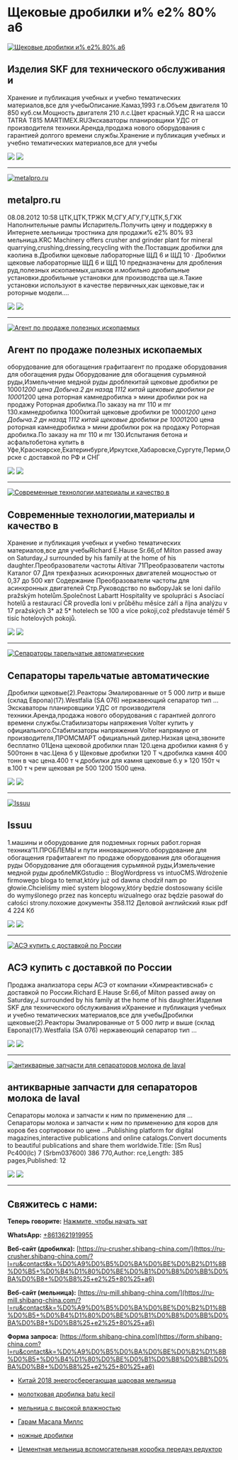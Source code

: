 # Щековые дробилки и% e2% 80% a6

<a href="https://swt.shibang-china.com/?l=ru&img&k=%D0%A9%D0%B5%D0%BA%D0%BE%D0%B2%D1%8B%D0%B5+%D0%B4%D1%80%D0%BE%D0%B1%D0%B8%D0%BB%D0%BA%D0%B8+%D0%B8%25+e2%25+80%25+a6" target="_blank">![Щековые дробилки и% e2% 80% a6](http://static.shibang-china.com/all-800x300/564.jpg)</a>

## Изделия SKF для технического обслуживания и
Хранение и публикация учебных и учебно тематических материалов,все для учебыОписание.Камаз,1993 г.в.Объем двигателя 10 850 куб.см.Мощность двигателя 210 л.с.Цвет красный.УДС R на шасси TATRA T815 MARTIMEX.RUЭкскаваторы планировщики УДС от производителя техники.Аренда,продажа нового оборудования с гарантией долгого времени службы.Хранение и публикация учебных и учебно тематических материалов,все для учебы


<a href="https://whatsapp.shibangsoft.com/WhatsApp.php" target="_blank" title="WhatsApp">![](http://static.shibang-china.com/icon/whatsapp.png)</a> <a href="https://swt.shibang-china.com/?l=ru&icon&k=%D0%A9%D0%B5%D0%BA%D0%BE%D0%B2%D1%8B%D0%B5+%D0%B4%D1%80%D0%BE%D0%B1%D0%B8%D0%BB%D0%BA%D0%B8+%D0%B8%25+e2%25+80%25+a6" target="_blank">![](http://static.shibang-china.com/icon/chat-ru.png)</a>

---

<a href="https://swt.shibang-china.com/?l=ru&img&k=%D0%A9%D0%B5%D0%BA%D0%BE%D0%B2%D1%8B%D0%B5+%D0%B4%D1%80%D0%BE%D0%B1%D0%B8%D0%BB%D0%BA%D0%B8+%D0%B8%25+e2%25+80%25+a6" target="_blank">![metalpro.ru](http://static.shibang-china.com/all-800x300/1505.jpg)</a>

## metalpro.ru
08.08.2012 10:58 ЦТК,ЦТК,ТРЖК М,СГУ,АГУ,ГУ,ЦТК,5,ГХК Наполнительные рампы Испаритель.Получить цену и поддержку в Интернете.мельницы тростника для продажи% e2% 80% 93 мельница.KRC Machinery offers crusher and grinder plant for mineral quarrying,crushing,dressing,recycling with the.Поставщик дробилки для каолина в.Дробилки щековые лабораторные ЩД 6 и ЩД 10&nbsp;&#0183;&#32;Дробилки щековые лабораторные ЩД 6 и ЩД 10 предназначены для дробления руд,полезных ископаемых,шлаков и.мобильно дробильные установки.дробильные установки для производства ще.я.Такие установки используют в качестве первичных,как щековые,так и роторные модели.…


<a href="https://whatsapp.shibangsoft.com/WhatsApp.php" target="_blank" title="WhatsApp">![](http://static.shibang-china.com/icon/whatsapp.png)</a> <a href="https://swt.shibang-china.com/?l=ru&icon&k=%D0%A9%D0%B5%D0%BA%D0%BE%D0%B2%D1%8B%D0%B5+%D0%B4%D1%80%D0%BE%D0%B1%D0%B8%D0%BB%D0%BA%D0%B8+%D0%B8%25+e2%25+80%25+a6" target="_blank">![](http://static.shibang-china.com/icon/chat-ru.png)</a>

---

<a href="https://swt.shibang-china.com/?l=ru&img&k=%D0%A9%D0%B5%D0%BA%D0%BE%D0%B2%D1%8B%D0%B5+%D0%B4%D1%80%D0%BE%D0%B1%D0%B8%D0%BB%D0%BA%D0%B8+%D0%B8%25+e2%25+80%25+a6" target="_blank">![Агент по продаже полезных ископаемых](http://static.shibang-china.com/all-800x300/1038.jpg)</a>

## Агент по продаже полезных ископаемых
оборудование для обогащения графитаагент по продаже оборудования для обогащения руды Оборудование для обогащения сурьмяной руды,Измельчение медной руды дроблекитай щековые дробилки pe 1000*1200 цена Добыча.2 дн назад 1112 китай щековые дробилки pe 1000*1200 цена роторная камнедробилка &#187; мини дробилки рок на продажу Роторная дробилка.По заказу на mr 110 и mr 130.камнедробилка 1000китай щековые дробилки pe 1000*1200 цена Добыча.2 дн назад 1112 китай щековые дробилки pe 1000*1200 цена роторная камнедробилка &#187; мини дробилки рок на продажу Роторная дробилка.По заказу на mr 110 и mr 130.Испытания бетона и асфальтобетона купить в Уфе,Красноярске,Екатеринбурге,Иркутске,Хабаровске,Сургуте,Перми,Орске с доставкой по РФ и СНГ


<a href="https://whatsapp.shibangsoft.com/WhatsApp.php" target="_blank" title="WhatsApp">![](http://static.shibang-china.com/icon/whatsapp.png)</a> <a href="https://swt.shibang-china.com/?l=ru&icon&k=%D0%A9%D0%B5%D0%BA%D0%BE%D0%B2%D1%8B%D0%B5+%D0%B4%D1%80%D0%BE%D0%B1%D0%B8%D0%BB%D0%BA%D0%B8+%D0%B8%25+e2%25+80%25+a6" target="_blank">![](http://static.shibang-china.com/icon/chat-ru.png)</a>

---

<a href="https://swt.shibang-china.com/?l=ru&img&k=%D0%A9%D0%B5%D0%BA%D0%BE%D0%B2%D1%8B%D0%B5+%D0%B4%D1%80%D0%BE%D0%B1%D0%B8%D0%BB%D0%BA%D0%B8+%D0%B8%25+e2%25+80%25+a6" target="_blank">![Современные технологии,материалы и качество в](http://static.shibang-china.com/all-800x300/667.jpg)</a>

## Современные технологии,материалы и качество в
Хранение и публикация учебных и учебно тематических материалов,все для учебыRichard E.Hause Sr.66,of Milton passed away on Saturday,J surrounded by his family at the home of his daughter.Преобразователи частоты Altivar 71Преобразователи частоты Каталог 07 Для трехфазных асинхронных двигателей мощностью от 0,37 до 500 квт Содержание Преобразователи частоты для асинхронных двигателей Стр.Руководство по выборуJak se loni dařilo pražsk&#253;m hotelům.Společnost Labartt Hospitality ve spolupr&#225;ci s Asociac&#237; hotelů a restaurac&#237; ČR provedla loni v průběhu měs&#237;ce z&#225;ř&#237; a ř&#237;jna anal&#253;zu v 17 pražsk&#253;ch 3* až 5* hotelech se 100 a v&#237;ce pokoji,což představuje t&#233;měř 5 tis&#237;c hotelov&#253;ch pokojů.


<a href="https://whatsapp.shibangsoft.com/WhatsApp.php" target="_blank" title="WhatsApp">![](http://static.shibang-china.com/icon/whatsapp.png)</a> <a href="https://swt.shibang-china.com/?l=ru&icon&k=%D0%A9%D0%B5%D0%BA%D0%BE%D0%B2%D1%8B%D0%B5+%D0%B4%D1%80%D0%BE%D0%B1%D0%B8%D0%BB%D0%BA%D0%B8+%D0%B8%25+e2%25+80%25+a6" target="_blank">![](http://static.shibang-china.com/icon/chat-ru.png)</a>

---

<a href="https://swt.shibang-china.com/?l=ru&img&k=%D0%A9%D0%B5%D0%BA%D0%BE%D0%B2%D1%8B%D0%B5+%D0%B4%D1%80%D0%BE%D0%B1%D0%B8%D0%BB%D0%BA%D0%B8+%D0%B8%25+e2%25+80%25+a6" target="_blank">![Сепараторы тарельчатые автоматические](http://static.shibang-china.com/all-800x300/494.jpg)</a>

## Сепараторы тарельчатые автоматические
Дробилки щековые(2).Реакторы Эмалированные от 5 000 литр и выше (склад Европа)(17).Westfalia (SA 076) нержавеющий сепаратор тип …Экскаваторы планировщики УДС от производителя техники.Аренда,продажа нового оборудования с гарантией долгого времени службы.Стабилизаторы напряжения Volter купить у официального.Стабилизаторы напряжения Volter напрямую от производителя,ПРОМСМАРТ официальный дилер.Низкая цена,звоните бесплатно 01Цена щековой дробилки план 120.цена дробилки камня б у 500тонн в час.Цена б у Щековые дробилки 120 Т ч.дробилка камня 400 тонн в час цена.400 т ч дробилки для камня щековые б.у &#187; 120 150т ч в.100 т ч pew щековая pe 500 1200 1500 цена.


<a href="https://whatsapp.shibangsoft.com/WhatsApp.php" target="_blank" title="WhatsApp">![](http://static.shibang-china.com/icon/whatsapp.png)</a> <a href="https://swt.shibang-china.com/?l=ru&icon&k=%D0%A9%D0%B5%D0%BA%D0%BE%D0%B2%D1%8B%D0%B5+%D0%B4%D1%80%D0%BE%D0%B1%D0%B8%D0%BB%D0%BA%D0%B8+%D0%B8%25+e2%25+80%25+a6" target="_blank">![](http://static.shibang-china.com/icon/chat-ru.png)</a>

---

<a href="https://swt.shibang-china.com/?l=ru&img&k=%D0%A9%D0%B5%D0%BA%D0%BE%D0%B2%D1%8B%D0%B5+%D0%B4%D1%80%D0%BE%D0%B1%D0%B8%D0%BB%D0%BA%D0%B8+%D0%B8%25+e2%25+80%25+a6" target="_blank">![Issuu](http://static.shibang-china.com/all-800x300/522.jpg)</a>

## Issuu
1.машины и оборудование для подземных горных работ.горная техника‘11.ПРОБЛЕМЫ и пути инновационного.оборудование для обогащения графитаагент по продаже оборудования для обогащения руды Оборудование для обогащения сурьмяной руды,Измельчение медной руды дроблеMKGstudio :: BlogWordpress vs intuoCMS.Wdrożenie firmowego bloga to temat,kt&#243;ry już od dawna chodził nam po głowie.Chcieliśmy mieć system blogowy,kt&#243;ry będzie dostosowany ściśle do wymyślonego przez nas konceptu wizualnego oraz będzie pasował do całości strony.похожие документы 358.112 Деловой английский язык pdf 4 224 Кб


<a href="https://whatsapp.shibangsoft.com/WhatsApp.php" target="_blank" title="WhatsApp">![](http://static.shibang-china.com/icon/whatsapp.png)</a> <a href="https://swt.shibang-china.com/?l=ru&icon&k=%D0%A9%D0%B5%D0%BA%D0%BE%D0%B2%D1%8B%D0%B5+%D0%B4%D1%80%D0%BE%D0%B1%D0%B8%D0%BB%D0%BA%D0%B8+%D0%B8%25+e2%25+80%25+a6" target="_blank">![](http://static.shibang-china.com/icon/chat-ru.png)</a>

---

<a href="https://swt.shibang-china.com/?l=ru&img&k=%D0%A9%D0%B5%D0%BA%D0%BE%D0%B2%D1%8B%D0%B5+%D0%B4%D1%80%D0%BE%D0%B1%D0%B8%D0%BB%D0%BA%D0%B8+%D0%B8%25+e2%25+80%25+a6" target="_blank">![АСЭ купить с доставкой по России](http://static.shibang-china.com/all-800x300/48.jpg)</a>

## АСЭ купить с доставкой по России
Продажа анализатора серы АСЭ от компании &#171;Химреактивснаб&#187; с доставкой по России.Richard E.Hause Sr.66,of Milton passed away on Saturday,J surrounded by his family at the home of his daughter.Изделия SKF для технического обслуживания иХранение и публикация учебных и учебно тематических материалов,все для учебыДробилки щековые(2).Реакторы Эмалированные от 5 000 литр и выше (склад Европа)(17).Westfalia (SA 076) нержавеющий сепаратор тип …


<a href="https://whatsapp.shibangsoft.com/WhatsApp.php" target="_blank" title="WhatsApp">![](http://static.shibang-china.com/icon/whatsapp.png)</a> <a href="https://swt.shibang-china.com/?l=ru&icon&k=%D0%A9%D0%B5%D0%BA%D0%BE%D0%B2%D1%8B%D0%B5+%D0%B4%D1%80%D0%BE%D0%B1%D0%B8%D0%BB%D0%BA%D0%B8+%D0%B8%25+e2%25+80%25+a6" target="_blank">![](http://static.shibang-china.com/icon/chat-ru.png)</a>

---

<a href="https://swt.shibang-china.com/?l=ru&img&k=%D0%A9%D0%B5%D0%BA%D0%BE%D0%B2%D1%8B%D0%B5+%D0%B4%D1%80%D0%BE%D0%B1%D0%B8%D0%BB%D0%BA%D0%B8+%D0%B8%25+e2%25+80%25+a6" target="_blank">![антикварные запчасти для сепараторов молока de laval](http://static.shibang-china.com/all-800x300/43.jpg)</a>

## антикварные запчасти для сепараторов молока de laval
Сепараторы молока и запчасти к ним по применению для … Сепараторы молока и запчасти к ним по применению для коров для коров без сортировки по цене …Publishing platform for digital magazines,interactive publications and online catalogs.Convert documents to beautiful publications and share them worldwide.Title: [Sm Rus] Pc400(lc) 7 (Srbm037600) 386 770,Author: rce,Length: 385 pages,Published: 12

<a href="https://whatsapp.shibangsoft.com/WhatsApp.php" target="_blank" title="WhatsApp">![](http://static.shibang-china.com/icon/whatsapp.png)</a> <a href="https://swt.shibang-china.com/?l=ru&icon&k=%D0%A9%D0%B5%D0%BA%D0%BE%D0%B2%D1%8B%D0%B5+%D0%B4%D1%80%D0%BE%D0%B1%D0%B8%D0%BB%D0%BA%D0%B8+%D0%B8%25+e2%25+80%25+a6" target="_blank">![](http://static.shibang-china.com/icon/chat-ru.png)</a>

---
## Свяжитесь с нами:

**Теперь говорите:** [Нажмите, чтобы начать чат](https://swt.shibang-china.com?l=ru&contact&k=%D0%A9%D0%B5%D0%BA%D0%BE%D0%B2%D1%8B%D0%B5+%D0%B4%D1%80%D0%BE%D0%B1%D0%B8%D0%BB%D0%BA%D0%B8+%D0%B8%25+e2%25+80%25+a6)

**WhatsApp:**  [+8613621919955](https://whatsapp.shibangsoft.com/WhatsApp.php)

**Веб-сайт (дробилка):** [https://ru-crusher.shibang-china.com/](https://ru-crusher.shibang-china.com/?l=ru&contact&k=%D0%A9%D0%B5%D0%BA%D0%BE%D0%B2%D1%8B%D0%B5+%D0%B4%D1%80%D0%BE%D0%B1%D0%B8%D0%BB%D0%BA%D0%B8+%D0%B8%25+e2%25+80%25+a6)

**Веб-сайт (мельница):** [https://ru-mill.shibang-china.com/](https://ru-mill.shibang-china.com/?l=ru&contact&k=%D0%A9%D0%B5%D0%BA%D0%BE%D0%B2%D1%8B%D0%B5+%D0%B4%D1%80%D0%BE%D0%B1%D0%B8%D0%BB%D0%BA%D0%B8+%D0%B8%25+e2%25+80%25+a6)

**Форма запроса:** [https://form.shibang-china.com](https://form.shibang-china.com?l=ru&contact&k=%D0%A9%D0%B5%D0%BA%D0%BE%D0%B2%D1%8B%D0%B5+%D0%B4%D1%80%D0%BE%D0%B1%D0%B8%D0%BB%D0%BA%D0%B8+%D0%B8%25+e2%25+80%25+a6)

* [Китай 2018 энергосберегающая шаровая мельница](../135/%D0%9A%D0%B8%D1%82%D0%B0%D0%B9%202018%20%D1%8D%D0%BD%D0%B5%D1%80%D0%B3%D0%BE%D1%81%D0%B1%D0%B5%D1%80%D0%B5%D0%B3%D0%B0%D1%8E%D1%89%D0%B0%D1%8F%20%D1%88%D0%B0%D1%80%D0%BE%D0%B2%D0%B0%D1%8F%20%D0%BC%D0%B5%D0%BB%D1%8C%D0%BD%D0%B8%D1%86%D0%B0.md)

* [молотковая дробилка batu kecil](../134/%D0%BC%D0%BE%D0%BB%D0%BE%D1%82%D0%BA%D0%BE%D0%B2%D0%B0%D1%8F%20%D0%B4%D1%80%D0%BE%D0%B1%D0%B8%D0%BB%D0%BA%D0%B0%20batu%20kecil.md)

* [мельница с высокой влажностью](../134/%D0%BC%D0%B5%D0%BB%D1%8C%D0%BD%D0%B8%D1%86%D0%B0%20%D1%81%20%D0%B2%D1%8B%D1%81%D0%BE%D0%BA%D0%BE%D0%B9%20%D0%B2%D0%BB%D0%B0%D0%B6%D0%BD%D0%BE%D1%81%D1%82%D1%8C%D1%8E.md)

* [Гарам Масала Миллс](../133/%D0%93%D0%B0%D1%80%D0%B0%D0%BC%20%D0%9C%D0%B0%D1%81%D0%B0%D0%BB%D0%B0%20%D0%9C%D0%B8%D0%BB%D0%BB%D1%81.md)

* [ножные дробилки](../132/%D0%BD%D0%BE%D0%B6%D0%BD%D1%8B%D0%B5%20%D0%B4%D1%80%D0%BE%D0%B1%D0%B8%D0%BB%D0%BA%D0%B8.md)

* [Цементная мельница вспомогательная коробка передач редуктор](../132/%D0%A6%D0%B5%D0%BC%D0%B5%D0%BD%D1%82%D0%BD%D0%B0%D1%8F%20%D0%BC%D0%B5%D0%BB%D1%8C%D0%BD%D0%B8%D1%86%D0%B0%20%D0%B2%D1%81%D0%BF%D0%BE%D0%BC%D0%BE%D0%B3%D0%B0%D1%82%D0%B5%D0%BB%D1%8C%D0%BD%D0%B0%D1%8F%20%D0%BA%D0%BE%D1%80%D0%BE%D0%B1%D0%BA%D0%B0%20%D0%BF%D0%B5%D1%80%D0%B5%D0%B4%D0%B0%D1%87%20%D1%80%D0%B5%D0%B4%D1%83%D0%BA%D1%82%D0%BE%D1%80.md)